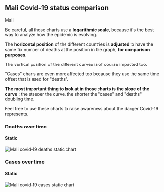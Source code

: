 ## Mali Covid-19 status comparison 

Mali



Be careful, all those charts use a **logarithmic scale**, because it's the best way to analyze how the epidemic is evolving.
 
The **horizontal position** of the different countries is **adjusted** to have the same fix number of deaths at the position in the graph, **for comparison purposes**.

The vertical position of the different curves is of course impacted too.

"Cases" charts are even more affected too because they use the same time offset that is used for "deaths".

**The most important thing to look at in those charts is the slope of the curve** : the steeper the curve, the shorter the "cases" and "deaths" doubling time.

Feel free to use these charts to raise awareness about the danger Covid-19 represents. 


 
### Deaths over time
 
#### Static
![Mali covid-19 deaths static chart](https://raw.githubusercontent.com/madlag/coronavirus_study/master/notebooks/graphs/2020-04-03/countries/Mali/2020-04-03_Mali_deaths.png "Mali covid-19 deaths static chart")   

 
### Cases over time
 
#### Static
![Mali covid-19 cases static chart](https://raw.githubusercontent.com/madlag/coronavirus_study/master/notebooks/graphs/2020-04-03/countries/Mali/2020-04-03_Mali_cases.png "Mali covid-19 cases static chart")   

